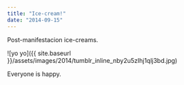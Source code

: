 ```yaml
---
title: "Ice-cream!"
date: "2014-09-15"
---
```


Post-manifestacion ice-creams.

![yo yo]({{ site.baseurl }}/assets/images/2014/tumblr_inline_nby2u5zIhj1qlj3bd.jpg)

Everyone is happy.
